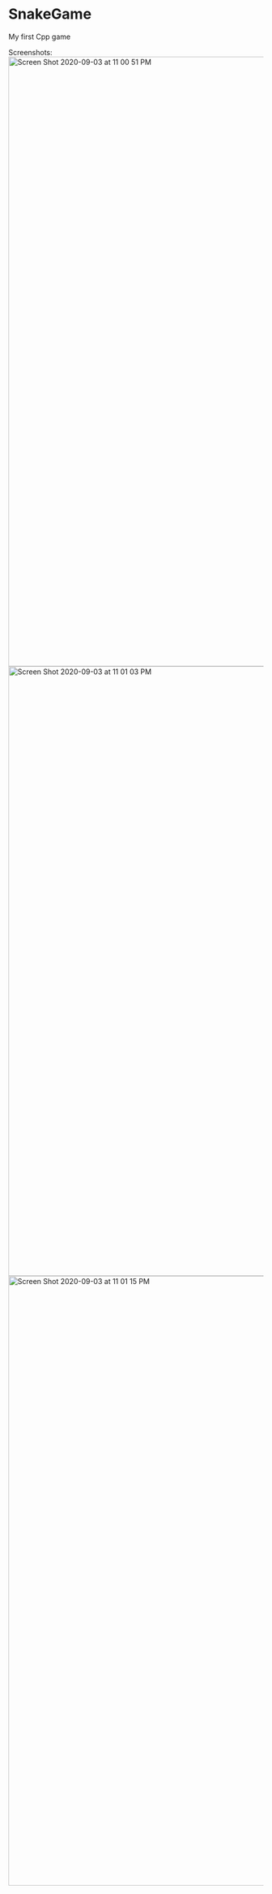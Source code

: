 # SnakeGame
My first Cpp game


Screenshots:
<img width="1201" alt="Screen Shot 2020-09-03 at 11 00 51 PM" src="https://user-images.githubusercontent.com/36114963/92216051-70a00480-ee9e-11ea-89bf-cdb9516cb219.png">
<img width="1201" alt="Screen Shot 2020-09-03 at 11 01 03 PM" src="https://user-images.githubusercontent.com/36114963/92216055-71d13180-ee9e-11ea-876c-8ee7d71e7de2.png">
<img width="1201" alt="Screen Shot 2020-09-03 at 11 01 15 PM" src="https://user-images.githubusercontent.com/36114963/92216057-71d13180-ee9e-11ea-825b-f0e4c9dbe1ef.png">
